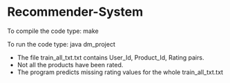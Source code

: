 # Recommender-System

To compile the code type: make

To run the code type: java dm_project

- The file train_all_txt.txt contains User_Id, Product_Id, Rating pairs. 
- Not all the products have been rated.
- The program predicts missing rating values for the whole train_all_txt.txt

